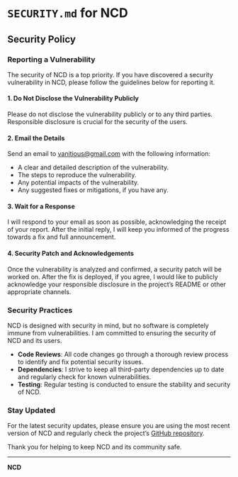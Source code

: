 # `SECURITY.md` for NCD

## Security Policy

### Reporting a Vulnerability

The security of NCD is a top priority. If you have discovered a security vulnerability in NCD, please follow the guidelines below for reporting it.

#### 1. Do Not Disclose the Vulnerability Publicly

Please do not disclose the vulnerability publicly or to any third parties. Responsible disclosure is crucial for the security of the users.

#### 2. Email the Details

Send an email to [vanitious@gmail.com](mailto:vanitious@gmail.com) with the following information:

- A clear and detailed description of the vulnerability.
- The steps to reproduce the vulnerability.
- Any potential impacts of the vulnerability.
- Any suggested fixes or mitigations, if you have any.

#### 3. Wait for a Response

I will respond to your email as soon as possible, acknowledging the receipt of your report. After the initial reply, I will keep you informed of the progress towards a fix and full announcement.

#### 4. Security Patch and Acknowledgements

Once the vulnerability is analyzed and confirmed, a security patch will be worked on. After the fix is deployed, if you agree, I would like to publicly acknowledge your responsible disclosure in the project’s README or other appropriate channels.

### Security Practices

NCD is designed with security in mind, but no software is completely immune from vulnerabilities. I am committed to ensuring the security of NCD and its users.

- **Code Reviews**: All code changes go through a thorough review process to identify and fix potential security issues.
- **Dependencies**: I strive to keep all third-party dependencies up to date and regularly check for known vulnerabilities.
- **Testing**: Regular testing is conducted to ensure the stability and security of NCD.

### Stay Updated

For the latest security updates, please ensure you are using the most recent version of NCD and regularly check the project’s [GitHub repository](https://github.com/yaron4u/NCD).

Thank you for helping to keep NCD and its community safe.

---

**NCD**
